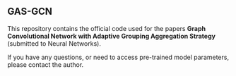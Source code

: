 ## GAS-GCN

This repository contains the official code used for the papers **Graph Convolutional Network with Adaptive Grouping Aggregation Strategy** (submitted to Neural Networks).

If you have any questions, or need to access pre-trained model parameters, please contact the author.

